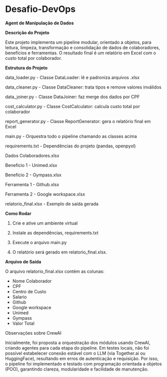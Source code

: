 # Desafio-DevOps
**Agent de Manipulação de Dados**

**Descrição do Projeto**

Este projeto implementa um pipeline modular, orientado a objetos, para leitura, limpeza, transformação e consolidação de dados de colaboradores, benefícios e ferramentas. O resultado final é um relatório em Excel com o custo total por colaborador.

**Estrutura do Projeto**

data_loader.py - Classe DataLoader: lê e padroniza arquivos .xlsx

data_cleaner.py - Classe DataCleaner: trata tipos e remove valores inválidos

data_joiner.py - Classe DataJoiner: faz merge dos dados por CPF

cost_calculator.py - Classe CostCalculator: calcula custo total por colaborador

report_generator.py - Classe ReportGenerator: gera o relatório final em Excel

main.py - Orquestra todo o pipeline chamando as classes acima

requirements.txt - Dependências do projeto (pandas, openpyxl)

Dados Colaboradores.xlsx

Beneficio 1 - Unimed.xlsx

Beneficio 2 - Gympass.xlsx

Ferramenta 1 - Github.xlsx

Ferramenta 2 - Google workspace.xlsx

relatorio_final.xlsx - Exemplo de saída gerada

**Como Rodar**
1. Crie e ative um ambiente virtual

2. Instale as dependências, requirements.txt

3. Execute o arquivo main.py

4. O relatório será gerado em relatorio_final.xlsx.

**Arquivo de Saída**

O arquivo relatorio_final.xlsx contém as colunas:
- Nome Colaborador
- CPF
- Centro de Custo
- Salario
- Github
- Google workspace
- Unimed
- Gympass
- Valor Total

Observações sobre CrewAI

Inicialmente, foi proposta a orquestração dos módulos usando CrewAI, criando agentes para cada etapa do pipeline. Em testes locais, não foi possível estabelecer conexão estável com o LLM (via Together.ai ou HuggingFace), resultando em erros de autenticação e requisição. Por isso, o pipeline foi implementado e testado com programação orientada a objetos (POO), garantindo clareza, modularidade e facilidade de manutenção.
